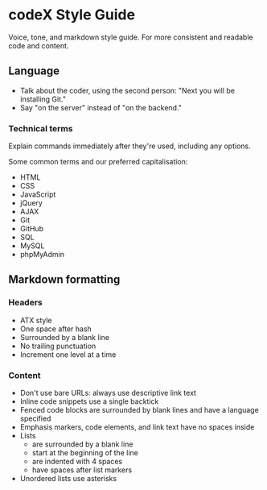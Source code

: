 # codeX Style Guide

Voice, tone, and markdown style guide.
For more consistent and readable code and content.

## Language

* Talk about the coder, using the second person: "Next you will be installing Git."
* Say "on the server" instead of "on the backend."


### Technical terms

Explain commands immediately after they're used, including any options.

Some common terms and our preferred capitalisation:

* HTML
* CSS
* JavaScript
* jQuery
* AJAX
* Git
* GitHub
* SQL
* MySQL
* phpMyAdmin

## Markdown formatting

### Headers

* ATX style
* One space after hash
* Surrounded by a blank line
* No trailing punctuation
* Increment one level at a time

### Content

* Don't use bare URLs: always use descriptive link text
* Inline code snippets use a single backtick
* Fenced code blocks are surrounded by blank lines and have a language specified
* Emphasis markers, code elements, and link text have no spaces inside
* Lists
    * are surrounded by a blank line
    * start at the beginning of the line
    * are indented with 4 spaces
    * have spaces after list markers
* Unordered lists use asterisks
